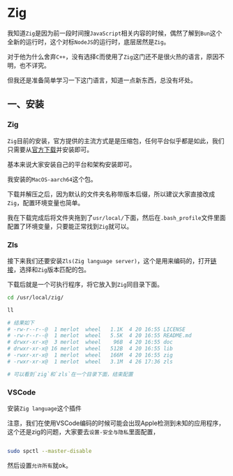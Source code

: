 # Zig

我知道`Zig`是因为前一段时间搜`JavaScript`相关内容的时候，偶然了解到`Bun`这个全新的运行时，这个对标`NodeJS`的运行时，底层居然是`Zig`。

对于他为什么舍弃`C++`，没有选择`C`而使用了`Zig`这门还不是很火热的语言，原因不明，也不详究。

但我还是准备简单学习一下这门语言，知道一点新东西，总没有坏处。

## 一、安装

### Zig

`Zig`目前的安装，官方提供的主流方式是是压缩包，任何平台似乎都是如此，我们只需要从[官方下载](https://ziglang.org/download/)并安装即可。

基本来说大家安装自己的平台和架构安装即可。

我安装的`MacOS-aarch64`这个包。

下载并解压之后，因为默认的文件夹名称带版本后缀，所以建议大家直接改成`Zig`，配置环境变量也简单。

我在下载完成后将文件夹拖到了`usr/local/`下面，然后在`.bash_profile`文件里面配置了环境变量，只要能正常找到`Zig`就可以。

### Zls

接下来我们还要安装`Zls(Zig language server)`，这个是用来编码的，打开[链接](https://github.com/zigtools/zls/releases)，选择和`Zig`版本匹配的包。

下载后就是一个可执行程序，将它放入到`Zig`同目录下面。

```sh
cd /usr/local/zig/

ll

# 结果如下
# -rw-r--r--@  1 merlot  wheel   1.1K  4 20 16:55 LICENSE
# -rw-r--r--@  1 merlot  wheel   5.5K  4 20 16:55 README.md
# drwxr-xr-x@  3 merlot  wheel    96B  4 20 16:55 doc
# drwxr-xr-x@ 16 merlot  wheel   512B  4 20 16:55 lib
# -rwxr-xr-x@  1 merlot  wheel   166M  4 20 16:55 zig
# -rwxr-xr-x@  1 merlot  wheel   3.1M  4 26 17:36 zls

# 可以看到`zig`和`zls`在一个目录下面，结束配置

```
### VSCode

安装`Zig language`这个插件

注意，我们在使用VSCode编码的时候可能会出现Apple检测到未知的应用程序，这个还是zig的问题，大家要去`设置-安全与隐私`里面配置，

```sh

sudo spctl --master-disable

```

然后设置`允许所有`就ok。
